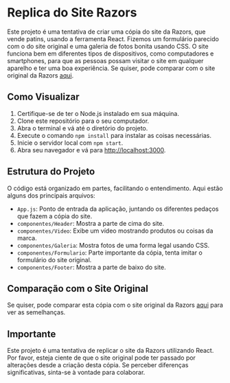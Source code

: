# Replica do Site Razors

Este projeto é uma tentativa de criar uma cópia do site da Razors, que vende patins, usando a ferramenta React. Fizemos um formulário parecido com o do site original e uma galeria de fotos bonita usando CSS. O site funciona bem em diferentes tipos de dispositivos, como computadores e smartphones, para que as pessoas possam visitar o site em qualquer aparelho e ter uma boa experiência. Se quiser, pode comparar com o site original da Razors [aqui](https://www.razorskate.com).

## Como Visualizar

1. Certifique-se de ter o Node.js instalado em sua máquina.
2. Clone este repositório para o seu computador.
3. Abra o terminal e vá até o diretório do projeto.
4. Execute o comando `npm install` para instalar as coisas necessárias.
5. Inicie o servidor local com `npm start`.
6. Abra seu navegador e vá para [http://localhost:3000](http://localhost:3000).

## Estrutura do Projeto

O código está organizado em partes, facilitando o entendimento. Aqui estão alguns dos principais arquivos:

- `App.js`: Ponto de entrada da aplicação, juntando os diferentes pedaços que fazem a cópia do site.
- `componentes/Header`: Mostra a parte de cima do site.
- `componentes/Video`: Exibe um vídeo mostrando produtos ou coisas da marca.
- `componentes/Galeria`: Mostra fotos de uma forma legal usando CSS.
- `componentes/Formulario`: Parte importante da cópia, tenta imitar o formulário do site original.
- `componentes/Footer`: Mostra a parte de baixo do site.

## Comparação com o Site Original

Se quiser, pode comparar esta cópia com o site original da Razors [aqui](https://www.razorskate.com) para ver as semelhanças.

## Importante

Este projeto é uma tentativa de replicar o site da Razors utilizando React. Por favor, esteja ciente de que o site original pode ter passado por alterações desde a criação desta cópia. Se perceber diferenças significativas, sinta-se à vontade para colaborar.
